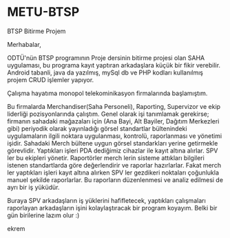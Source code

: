 # METU-BTSP
BTSP Bitirme Projem

Merhabalar,

ODTÜ'nün BTSP programının Proje dersinin bitirme projesi olan SAHA uygulaması, bu programa kayıt yaptıran arkadaşlara küçük bir fikir verebilir. Android tabanli, java da yazılmış, mySql db ve PHP kodları kullanılmış projem CRUD işlemler yapıyor.

Çalışma hayatıma monopol telekominikasyon firmalarında başlamıştım.

Bu firmalarda Merchandiser(Saha Personeli), Raporting, Supervizor ve ekip liderliği pozisyonlarında çalıştım. Genel olarak işi tanımlamak gerekirse; firmanın sahadaki mağazaları için (Ana Bayi, Alt Bayiler, Dağıtım Merkezleri gibi) periyodik olarak yayınladığı görsel standartlar bültenindeki uygulamaların ilgili noktara uygulanması, kontrolü, raporlanması ve yönetimi işidir. Sahadaki Merch bültene uygun görsel standarkları yerine getirmekle görevlidir. Yaptıkları işleri PDA dediğimiz cihazlar ile kayıt altına alırlar. SPV ler bu ekipleri yönetir. Raportörler merch lerin sisteme attıkları bilgileri istenen standartlarda göre değerlendirir ve raporlar hazırlarlar. Fakat merch ler yaptıkları işleri kayıt altına alırken SPV ler gezdikeri noktaları çoğunlukla manuel şekilde raporlarlar. Bu raporların düzenlenmesi ve analiz edilmesi de ayrı bir iş yüküdür. 

Buraya SPV arkadaşların iş yüklerini hafifletecek, yaptıkları çalışmaları raporlayan arkadaşların işini kolaylaştıracak bir program koyayım. Belki bir gün birilerine lazım olur :)

ekrem
